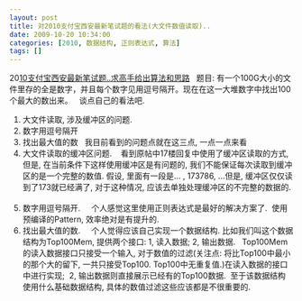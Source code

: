 ```yaml
---
layout: post
title: 对2010支付宝西安最新笔试题的看法(大文件数值读取)..
date: 2009-10-20 10:34:00
categories: [2010, 数据结构, 正则表达式, 算法]
tags: []
---
```

20[10支付宝西安最新笔试题..求高手给出算法和思路](url=http://topic.csdn.net/u/20091013/10/d5d371dc-6dec-4034-bf31-432a47ffce96.html?18781)
 
题目: 有一个100G大小的文件里存的全是数字，并且每个数字见用逗号隔开。现在在这一大堆数字中找出100个最大的数出来。
 
谈点自己的看法吧.
 
1. 大文件读取, 涉及缓冲区的问题.
2. 数字用逗号隔开
3. 找出最大值的数
 
我目前看到的问题点就在这三点, 一点一点来看
 
1. 大文件读取的缓冲区问题.
   看到原帖中17楼回复中使用了缓冲区读取的方式, 但是, 在当前条件下这样使用缓冲区是有问题的, 我们不能保证每次读取到缓冲区的是一个完整的数值. 假设, 里面有一段是... , 173786, ...但是, 缓冲区仅仅读到了173就已经满了, 对于这种情况, 应该去单独处理缓冲区的不完整的数据的.
 
2. 数字用逗号隔开.
    个人感觉这里使用正则表达式是最好的解决方案了.  使用预编译的Pattern, 效率绝对是有提升的.
 
3. 找出最大值的数.
    个人觉得应该自己实现一个数据结构. 比如我们叫这个数据结构为Top100Mem, 提供两个接口: 1, 读入数据; 2, 输出数据.   Top100Mem的读入数据接口只接受一个输入, 对于数值的过滤(关注点: 将比Top100中最小的那个大的留下, 一共只接受Top100. Top100中无重复值.)在读入数据的接口中进行实现;  2, 输出数据则直接展示已经有的Top100数据.  至于该数据结构使用什么基础数据结构, 具体的数值过滤这些应该都是不很重要的.
